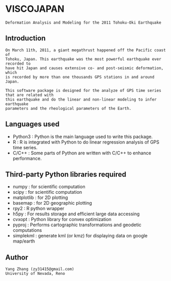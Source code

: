 #	VISCOJAPAN

	Deformation Analysis and Modeling for the 2011 Tohoku-Oki Earthquake


##	Introduction

	On March 11th, 2011, a giant megathrust happened off the Pacific coast of 
	Tohoku, Japan. This earthquake was the most powerful earthquake ever recorded to 
	have hit Japan and causes extensive co- and post-seismic deformation, which
	is recorded by more than one thousands GPS stations in and around Japan.

	This software package is designed for the analyze of GPS time series that are related with
	this earthquake and do the linear and non-linear modeling to infer earthquake 
	parameters and the rheological parameters of the Earth.

##	Languages used

* 	Python3 : Python is the main language used to write this package.
* 	R	 	  : R is integrated with Python to do linear regression analysis of 
				GPS time series.
* 	C/C++   : Some parts of Python are written with C/C++ to enhance 
				performance.

## Third-party Python libraries required

* 	numpy : for scientific computation
* 	scipy : for scientific computation
* 	matplotlib : for 2D plotting
* 	basemap : for 2D geographic plotting
* 	rpy2 : R python wrapper
* 	h5py : For results storage and efficient large data accessing
* 	cvxopt : Python library for convex optimization
* 	pyproj : Performs cartographic transformations and geodetic computations
* 	simplekml : generate kml (or kmz) for displaying data on google map/earth
	

##	Author

	Yang Zhang (zy31415@gmail.com)
	University of Nevada, Reno
